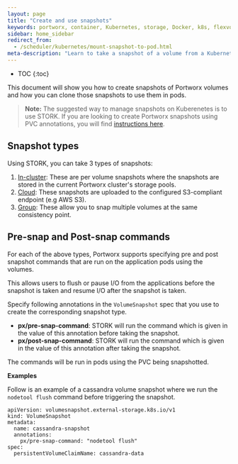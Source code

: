 ```yaml
---
layout: page
title: "Create and use snapshots"
keywords: portworx, container, Kubernetes, storage, Docker, k8s, flexvol, pv, persistent disk, snapshots, stork, clones
sidebar: home_sidebar
redirect_from:
  - /scheduler/kubernetes/mount-snapshot-to-pod.html
meta-description: "Learn to take a snapshot of a volume from a Kubernetes persistent volume claim (PVC) and use that snapshot as the volume for a new pod. Try today!"
---
```


* TOC
{:toc}

This document will show you how to create snapshots of Portworx volumes and how you can clone those snapshots to use them in pods.

>**Note:** The suggested way to manage snapshots on Kuberenetes is to use STORK. If you are looking to create Portworx snapshots using PVC annotations, you will find [instructions here](/scheduler/kubernetes/snaps-annotations.html).

## Snapshot types

Using STORK, you can take 3 types of snapshots:
1. [In-cluster](/scheduler/kubernetes/snaps-in-cluster.html): These are per volume snapshots where the snapshots are stored in the current Portworx cluster's storage pools.
2. [Cloud](/scheduler/kubernetes/snaps-cloud.html): These snapshots are uploaded to the configured S3-compliant endpoint (e.g AWS S3).
3. [Group](/scheduler/kubernetes/snaps-group.html): These allow you to snap multiple volumes at the same consistency point.

## Pre-snap and Post-snap commands

For each of the above types, Portworx supports specifying pre and post snapshot commands that are run on the application pods using the volumes.

This allows users to flush or pause I/O from the applications before the snapshot is taken and resume I/O after the snapshot is taken.

Specify following annotations in the `VolumeSnapshot` spec that you use to create the corresponding snapshot type.

* __px/pre-snap-command__: STORK will run the command which is given in the value of this annotation before taking the snapshot.
* __px/post-snap-command__: STORK will run the command which is given in the value of this annotation after taking the snapshot.

The commands will be run in pods using the PVC being snapshotted.

**Examples**

Follow is an example of a cassandra volume snapshot where we run the `nodetool flush` command before triggering the snapshot.

```
apiVersion: volumesnapshot.external-storage.k8s.io/v1
kind: VolumeSnapshot
metadata:
  name: cassandra-snapshot
  annotations:
    px/pre-snap-command: "nodetool flush"
spec:
  persistentVolumeClaimName: cassandra-data
```